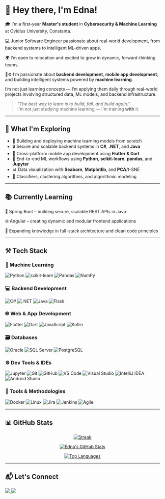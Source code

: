 # 👋 Hey there, I'm Edna!

🎓 I’m a first-year **Master's student** in **Cybersecurity & Machine Learning** at Ovidius University, Constanța.

💻 Junior Software Engineer passionate about real-world development, from backend systems to intelligent ML-driven apps.

🌍 I’m open to relocation and excited to grow in dynamic, forward-thinking teams.

🔐⚙️ I’m passionate about **backend development**, **mobile app development**, and building intelligent systems powered by **machine learning**.

I’m not just learning concepts — I’m applying them daily through real-world projects involving structured data, ML models, and backend infrastructure.

> *"The best way to learn is to build, fail, and build again."*  
> I'm not just studying machine learning — I'm training **with** it.

---

## 💼 What I'm Exploring

- 🚀 Building and deploying machine learning models from scratch  
- 🔒 Secure and scalable backend systems in **C#**, **.NET**, and **Java**  
- 📱 Cross-platform mobile app development using **Flutter & Dart**  
- 🧠 End-to-end ML workflows using **Python**, **scikit-learn**, **pandas**, and **Jupyter**  
- 📊 Data visualization with **Seaborn**, **Matplotlib**, and **PCA**/t-SNE  
- 🧪 Classifiers, clustering algorithms, and algorithmic modeling

---

## 📚 Currently Learning

🌱 Spring Boot – building secure, scalable REST APIs in Java

🌐 Angular – creating dynamic and modular frontend applications

🧠 Expanding knowledge in full-stack architecture and clean code principles

---

## ⚒️ Tech Stack

### 🧠 Machine Learning
![Python](https://img.shields.io/badge/Python-3670A0?style=for-the-badge&logo=python&logoColor=white)
![scikit-learn](https://img.shields.io/badge/scikit--learn-F7931E?style=for-the-badge&logo=scikit-learn&logoColor=white)
![Pandas](https://img.shields.io/badge/Pandas-150458?style=for-the-badge&logo=pandas&logoColor=white)
![NumPy](https://img.shields.io/badge/NumPy-013243?style=for-the-badge&logo=numpy&logoColor=white)

### 💻 Backend Development
![C#](https://img.shields.io/badge/C%23-239120?style=for-the-badge&logo=c-sharp&logoColor=white)
![.NET](https://img.shields.io/badge/.NET-512BD4?style=for-the-badge&logo=dotnet&logoColor=white)
![Java](https://img.shields.io/badge/Java-ED8B00?style=for-the-badge&logo=java&logoColor=white)
![Flask](https://img.shields.io/badge/Flask-000000?style=for-the-badge&logo=flask&logoColor=white)

### 🌐 Web & App Development
![Flutter](https://img.shields.io/badge/Flutter-02569B?style=for-the-badge&logo=flutter&logoColor=white)
![Dart](https://img.shields.io/badge/Dart-0175C2?style=for-the-badge&logo=dart&logoColor=white)
![JavaScript](https://img.shields.io/badge/JavaScript-F7DF1E?style=for-the-badge&logo=javascript&logoColor=black)
![Kotlin](https://img.shields.io/badge/Kotlin-0095D5?style=for-the-badge&logo=kotlin&logoColor=white)

### 🗃️ Databases
![Oracle](https://img.shields.io/badge/Oracle-F80000?style=for-the-badge&logo=oracle&logoColor=white)
![SQL Server](https://img.shields.io/badge/SQL_Server-CC2927?style=for-the-badge&logo=microsoftsqlserver&logoColor=white)
![PostgreSQL](https://img.shields.io/badge/PostgreSQL-336791?style=for-the-badge&logo=postgresql&logoColor=white)

### ⚙️ Dev Tools & IDEs
![Jupyter](https://img.shields.io/badge/Jupyter-F37626?style=for-the-badge&logo=jupyter&logoColor=white)
![Git](https://img.shields.io/badge/Git-F05032?style=for-the-badge&logo=git&logoColor=white)
![GitHub](https://img.shields.io/badge/GitHub-181717?style=for-the-badge&logo=github&logoColor=white)
![VS Code](https://img.shields.io/badge/VS%20Code-0078D4?style=for-the-badge&logo=visualstudiocode&logoColor=white)
![Visual Studio](https://img.shields.io/badge/Visual_Studio-5C2D91?style=for-the-badge&logo=visualstudio&logoColor=white)
![IntelliJ IDEA](https://img.shields.io/badge/IntelliJ_IDEA-000000?style=for-the-badge&logo=intellijidea&logoColor=white)
![Android Studio](https://img.shields.io/badge/Android_Studio-3DDC84?style=for-the-badge&logo=androidstudio&logoColor=white)

### 🧰 Tools & Methodologies
![Docker](https://img.shields.io/badge/Docker-2496ED?style=for-the-badge&logo=docker&logoColor=white)
![Linux](https://img.shields.io/badge/Linux-FCC624?style=for-the-badge&logo=linux&logoColor=black)
![Jira](https://img.shields.io/badge/Jira-0052CC?style=for-the-badge&logo=jira&logoColor=white)
![Jenkins](https://img.shields.io/badge/Jenkins-D24939?style=for-the-badge&logo=jenkins&logoColor=white)
![Agile](https://img.shields.io/badge/Agile-007ACC?style=for-the-badge&logo=scrumalliance&logoColor=white)

---

## 📊 GitHub Stats

<p align="center">
  <a href="https://github.com/mgedna">
    <img title="🔥 Streak stats" alt="Streak" src="https://github-readme-streak-stats.herokuapp.com/?user=mgedna&theme=monokai-metallian&hide_border=true"/>
  </a>
</p>

<p align="center">
  <a href="https://github-readme-stats.vercel.app/api?username=mgedna&show_icons=true&theme=react&hide_border=true">
    <img alt="Edna's GitHub Stats" src="https://github-readme-stats.vercel.app/api?username=mgedna&show_icons=true&theme=react&hide_border=true" />
  </a>
</p>

<p align="center">
  <a href="https://github-readme-stats.vercel.app/api/top-langs/?username=mgedna&layout=compact&theme=react&hide_border=true">
    <img alt="Top Languages" src="https://github-readme-stats.vercel.app/api/top-langs/?username=mgedna&layout=compact&theme=react&hide_border=true" />
  </a>
</p>

---

## 📬 Let's Connect

<p>
  <a href="https://github.com/mgedna">
    <img src="https://img.shields.io/badge/GitHub-mgedna-181717?style=for-the-badge&logo=github&logoColor=white"/>
  </a>
  <a href="https://www.linkedin.com/in/edna-memedula-24b519245/">
    <img src="https://img.shields.io/badge/LinkedIn-Edna_Memedula-0077B5?style=for-the-badge&logo=linkedin&logoColor=white"/>
  </a>
</p>
